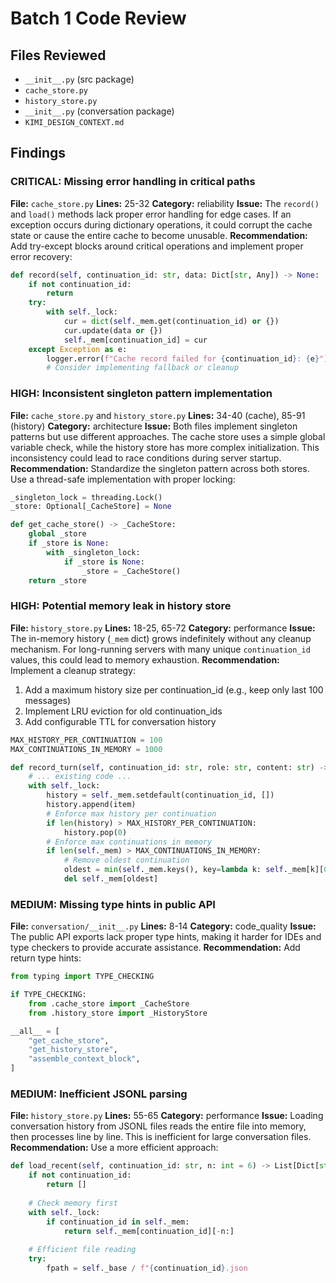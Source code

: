 # Batch 1 Code Review

## Files Reviewed
- `__init__.py` (src package)
- `cache_store.py`
- `history_store.py`
- `__init__.py` (conversation package)
- `KIMI_DESIGN_CONTEXT.md`

## Findings

### CRITICAL: Missing error handling in critical paths
**File:** `cache_store.py`
**Lines:** 25-32
**Category:** reliability
**Issue:** The `record()` and `load()` methods lack proper error handling for edge cases. If an exception occurs during dictionary operations, it could corrupt the cache state or cause the entire cache to become unusable.
**Recommendation:** Add try-except blocks around critical operations and implement proper error recovery:

```python
def record(self, continuation_id: str, data: Dict[str, Any]) -> None:
    if not continuation_id:
        return
    try:
        with self._lock:
            cur = dict(self._mem.get(continuation_id) or {})
            cur.update(data or {})
            self._mem[continuation_id] = cur
    except Exception as e:
        logger.error(f"Cache record failed for {continuation_id}: {e}")
        # Consider implementing fallback or cleanup
```

### HIGH: Inconsistent singleton pattern implementation
**File:** `cache_store.py` and `history_store.py`
**Lines:** 34-40 (cache), 85-91 (history)
**Category:** architecture
**Issue:** Both files implement singleton patterns but use different approaches. The cache store uses a simple global variable check, while the history store has more complex initialization. This inconsistency could lead to race conditions during server startup.
**Recommendation:** Standardize the singleton pattern across both stores. Use a thread-safe implementation with proper locking:

```python
_singleton_lock = threading.Lock()
_store: Optional[_CacheStore] = None

def get_cache_store() -> _CacheStore:
    global _store
    if _store is None:
        with _singleton_lock:
            if _store is None:
                _store = _CacheStore()
    return _store
```

### HIGH: Potential memory leak in history store
**File:** `history_store.py`
**Lines:** 18-25, 65-72
**Category:** performance
**Issue:** The in-memory history (`_mem` dict) grows indefinitely without any cleanup mechanism. For long-running servers with many unique `continuation_id` values, this could lead to memory exhaustion.
**Recommendation:** Implement a cleanup strategy:
1. Add a maximum history size per continuation_id (e.g., keep only last 100 messages)
2. Implement LRU eviction for old continuation_ids
3. Add configurable TTL for conversation history

```python
MAX_HISTORY_PER_CONTINUATION = 100
MAX_CONTINUATIONS_IN_MEMORY = 1000

def record_turn(self, continuation_id: str, role: str, content: str) -> None:
    # ... existing code ...
    with self._lock:
        history = self._mem.setdefault(continuation_id, [])
        history.append(item)
        # Enforce max history per continuation
        if len(history) > MAX_HISTORY_PER_CONTINUATION:
            history.pop(0)
        # Enforce max continuations in memory
        if len(self._mem) > MAX_CONTINUATIONS_IN_MEMORY:
            # Remove oldest continuation
            oldest = min(self._mem.keys(), key=lambda k: self._mem[k][0]['ts'] if self._mem[k] else '')
            del self._mem[oldest]
```

### MEDIUM: Missing type hints in public API
**File:** `conversation/__init__.py`
**Lines:** 8-14
**Category:** code_quality
**Issue:** The public API exports lack proper type hints, making it harder for IDEs and type checkers to provide accurate assistance.
**Recommendation:** Add return type hints:

```python
from typing import TYPE_CHECKING

if TYPE_CHECKING:
    from .cache_store import _CacheStore
    from .history_store import _HistoryStore

__all__ = [
    "get_cache_store",
    "get_history_store", 
    "assemble_context_block",
]
```

### MEDIUM: Inefficient JSONL parsing
**File:** `history_store.py`
**Lines:** 55-65
**Category:** performance
**Issue:** Loading conversation history from JSONL files reads the entire file into memory, then processes line by line. This is inefficient for large conversation files.
**Recommendation:** Use a more efficient approach:

```python
def load_recent(self, continuation_id: str, n: int = 6) -> List[Dict[str, Any]]:
    if not continuation_id:
        return []
    
    # Check memory first
    with self._lock:
        if continuation_id in self._mem:
            return self._mem[continuation_id][-n:]
    
    # Efficient file reading
    try:
        fpath = self._base / f"{continuation_id}.json